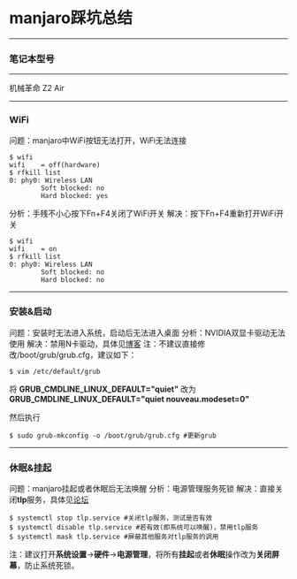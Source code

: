 # manjaro踩坑总结
-----
### 笔记本型号
-----

机械革命 Z2 Air

------
### WiFi

问题：manjaro中WiFi按钮无法打开，WiFi无法连接

```shell
$ wifi
wifi	= off(hardware)
$ rfkill list
0: phy0: Wireless LAN
		Soft blocked: no
		Hard blocked: yes
```

分析：手残不小心按下Fn+F4关闭了WiFi开关
解决：按下Fn+F4重新打开WiFi开关

```shell
$ wifi
wifi	= on
$ rfkill list
0: phy0: Wireless LAN
		Soft blocked: no
		Hard blocked: no
```

-----
### 安装&启动

问题：安装时无法进入系统，启动后无法进入桌面
分析：NVIDIA双显卡驱动无法使用
解决：禁用N卡驱动，具体见[博客](https://www.jianshu.com/p/c07daada0b52)
注：不建议直接修改/boot/grub/grub.cfg，建议如下：

```shell
$ vim /etc/default/grub
```

将
**GRUB_CMDLINE_LINUX_DEFAULT="quiet"**
改为
**GRUB_CMDLINE_LINUX_DEFAULT="quiet nouveau.modeset=0"**

然后执行

```shell
$ sudo grub-mkconfig -o /boot/grub/grub.cfg	#更新grub
```

------
### 休眠&挂起

问题：manjaro挂起或者休眠后无法唤醒
分析：电源管理服务死锁
解决：直接关闭**tlp**服务，具体见[论坛](https://forum.manjaro.org/t/system-goes-to-sleep-and-wont-wake-up/64490/2)

```shell
$ systemctl stop tlp.service #关闭tlp服务，测试是否有效
$ systemctl disable tlp.service #若有效(即系统可以唤醒)，禁用tlp服务
$ systemctl mask tlp.service #屏蔽其他服务对tlp服务的调用
```

注：建议打开**系统设置**->**硬件**->**电源管理**，将所有**挂起**或者**休眠**操作改为**关闭屏幕**，防止系统死锁。